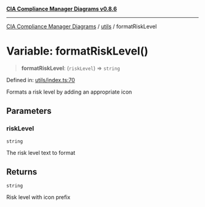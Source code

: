 [**CIA Compliance Manager Diagrams v0.8.6**](../../README.md)

***

[CIA Compliance Manager Diagrams](../../modules.md) / [utils](../README.md) / formatRiskLevel

# Variable: formatRiskLevel()

> **formatRiskLevel**: (`riskLevel`) => `string`

Defined in: [utils/index.ts:70](https://github.com/Hack23/cia-compliance-manager/blob/050a250237d6f621490781dbdf95155919f35aed/src/utils/index.ts#L70)

Formats a risk level by adding an appropriate icon

## Parameters

### riskLevel

`string`

The risk level text to format

## Returns

`string`

Risk level with icon prefix
